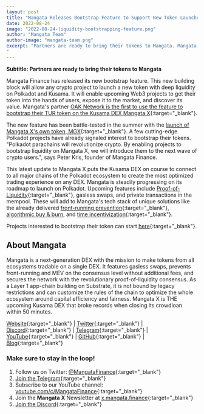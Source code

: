 ```yaml
---
layout: post
title: "Mangata Releases Bootstrap Feature to Support New Token Launches"
date: 2022-08-24
image: "2022-08-24-liquidity-bootstrapping-feature.png"
author: "Mangata Team"
author-image: "mangata-team.png"
excerpt: "Partners are ready to bring their tokens to Mangata. Mangata Finance has released its new bootstrap feature. This new building block will allow any crypto project to launch a new token with deep liquidity on Polkadot and Kusama. It will enable upcoming Web3 projects to get their token into the hands of users, expose it to the market, and discover its value. Mangata's partner OAK Network is the first to use the feature to bootstrap their TUR token on the Kusama DEX Mangata X.
"
---
```


**Subtitle: Partners are ready to bring their tokens to Mangata**

Mangata Finance has released its new bootstrap feature. This new building block will allow any crypto project to launch a new token with deep liquidity on Polkadot and Kusama. It will enable upcoming Web3 projects to get their token into the hands of users, expose it to the market, and discover its value. Mangata's partner [OAK Network is the first to use the feature to bootstrap their TUR token on the Kusama DEX Mangata X](https://blog.mangata.finance/blog/2022-07-19-the-tur-mgx-bootstrap/){:target="\_blank"}.

The new feature has been battle-tested in the summer with the [launch of Mangata X's own token, MGX](https://blog.mangata.finance/news/2022-06-15-mangata-x-concludes-bootstrap-with-13-million-fdv/){:target="\_blank"}. A few cutting-edge Polkadot projects have already signaled interest to bootstrap their tokens. "Polkadot parachains will revolutionize crypto. By enabling projects to bootstrap liquidity on Mangata X, we will introduce them to the next wave of crypto users.", says Peter Kris, founder of Mangata Finance.

This latest update to Mangata X puts the Kusama DEX on course to connect to all major chains of the Polkadot ecosystem to create the most optimized trading experience on any DEX. Mangata is steadily progressing on its roadmap to launch on Polkadot. Upcoming features include [Proof-of-Liquidity](https://blog.mangata.finance/blog/2021-11-08-proof-of-liquidity/){:target="\_blank"}, gasless swaps, and private transactions in the mempool. These will add to Mangata's tech stack of unique solutions like the already delivered [front-running prevention](https://blog.mangata.finance/blog/2021-10-10-themis-protocol/){:target="\_blank"}, [algorithmic buy & burn](https://blog.mangata.finance/blog/2022-03-21-algorithmic-buy-and-burn/), and [time incentivization](https://blog.mangata.finance/blog/2022-07-19-time-incentivization/){:target="\_blank"}.

Projects interested to bootstrap their token can start [here](https://www.notion.so/Bootstrapping-your-token-b4bfa8629f1d4acf8ab27f540bea6a1d){:target="\_blank"}.

## About Mangata
Mangata is a next-generation DEX with the mission to make tokens from all ecosystems tradable on a single DEX. It features gasless swaps, prevents front-running and MEV on the consensus level without additional fees, and secures the network with the revolutionary proof-of-liquidity consensus. As a Layer 1 app-chain building on Substrate, it is not bound by legacy restrictions and can customize the rules of the chain to optimize the whole ecosystem around capital efficiency and fairness. Mangata X is THE upcoming Kusama DEX that broke records when closing its crowdloan within 50 minutes.

[Website](https://mangata.finance/){:target="\_blank"} &#124; [Twitter](https://twitter.com/MangataFinance){:target="\_blank"} &#124; [Discord](https://discord.com/invite/mangata){:target="\_blank"} &#124; [Telegram](https://t.me/mgtfi){:target="\_blank"} &#124; [YouTube](https://www.youtube.com/c/mangatafinance/){:target="\_blank"} &#124; [GitHub](https://github.com/mangata-finance){:target="\_blank"} &#124; [Blog](https://blog.mangata.finance/){:target="\_blank"}

### Make sure to stay in the loop!
1. Follow us on Twitter: [@MangataFinance](https://twitter.com/MangataFinance){:target="\_blank"}
2. [Join the Telegram](https://t.me/mgtfi){:target="\_blank"}
3. Subscribe to our YouTube channel: [youtube.com/c/MangataFinance](https://www.youtube.com/c/MangataFinance){:target="\_blank"}
4. Join the **Mangata X** Newsletter at [x.mangata.finance](https://x.mangata.finance/){:target="\_blank"}
5. [Join the Discord](https://discord.gg/mangata){:target="\_blank"}
